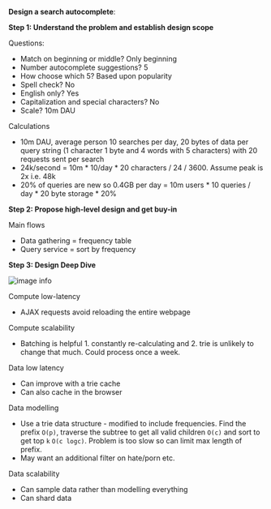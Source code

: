 **Design a search autocomplete**:

**Step 1: Understand the problem and establish design scope**

Questions:
* Match on beginning or middle? Only beginning
* Number autocomplete suggestions? 5
* How choose which 5? Based upon popularity
* Spell check? No
* English only? Yes
* Capitalization and special characters? No
* Scale? 10m DAU

Calculations
* 10m DAU, average person 10 searches per day, 20 bytes of data per query string (1 character 1 byte and 4 words with 5 characters) with 20 requests sent per search
* 24k/second = 10m * 10/day * 20 characters / 24 / 3600. Assume peak is 2x i.e. 48k
* 20% of queries are new so 0.4GB per day = 10m users * 10 queries / day * 20 byte storage * 20%

**Step 2: Propose high-level design and get buy-in**

Main flows
* Data gathering = frequency table
* Query service = sort by frequency 

**Step 3: Design Deep Dive**

![image info](./../../../images/search_autocomplete.png)

Compute low-latency
* AJAX requests avoid reloading the entire webpage

Compute scalability
* Batching is helpful 1. constantly re-calculating and 2. trie is unlikely to change that much. Could process once a week.

Data low latency
* Can improve with a trie cache
* Can also cache in the browser

Data modelling
* Use a trie data structure - modified to include frequencies. Find the prefix `O(p)`, traverse the subtree to get all valid children `O(c)` and sort to get top `k` `O(c logc)`. Problem is too slow so can limit max length of prefix.
* May want an additional filter on hate/porn etc.

Data scalability
* Can sample data rather than modelling everything
* Can shard data 